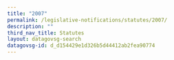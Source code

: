 ```yaml
---
title: "2007"
permalink: /legislative-notifications/statutes/2007/
description: ""
third_nav_title: Statutes
layout: datagovsg-search
datagovsg-id: d_d154429e1d326b5d44412ab2fea90774
---
```

